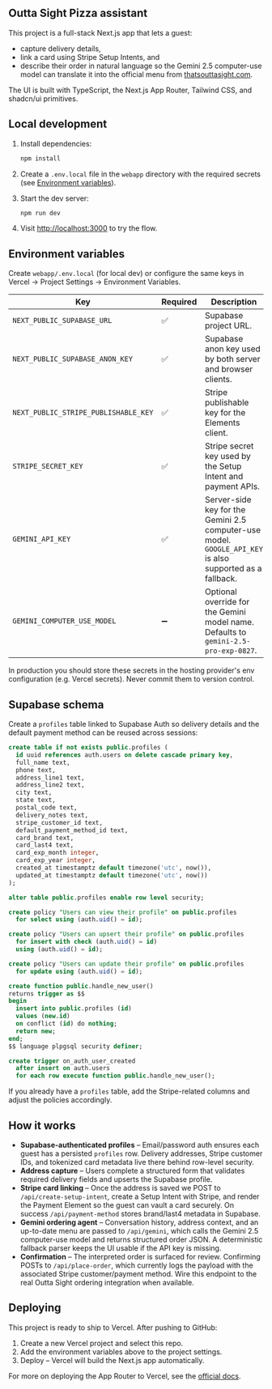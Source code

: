 ## Outta Sight Pizza assistant

This project is a full-stack Next.js app that lets a guest:

- capture delivery details,
- link a card using Stripe Setup Intents, and
- describe their order in natural language so the Gemini 2.5 computer-use model can translate it into the official menu from [thatsouttasight.com](https://www.thatsouttasight.com/).

The UI is built with TypeScript, the Next.js App Router, Tailwind CSS, and shadcn/ui primitives.

## Local development

1. Install dependencies:

   ```bash
   npm install
   ```

2. Create a `.env.local` file in the `webapp` directory with the required secrets (see [Environment variables](#environment-variables)).

3. Start the dev server:

   ```bash
   npm run dev
   ```

4. Visit [http://localhost:3000](http://localhost:3000) to try the flow.

## Environment variables

Create `webapp/.env.local` (for local dev) or configure the same keys in Vercel → Project Settings → Environment Variables.

| Key | Required | Description |
| --- | --- | --- |
| `NEXT_PUBLIC_SUPABASE_URL` | ✅ | Supabase project URL. |
| `NEXT_PUBLIC_SUPABASE_ANON_KEY` | ✅ | Supabase anon key used by both server and browser clients. |
| `NEXT_PUBLIC_STRIPE_PUBLISHABLE_KEY` | ✅ | Stripe publishable key for the Elements client. |
| `STRIPE_SECRET_KEY` | ✅ | Stripe secret key used by the Setup Intent and payment APIs. |
| `GEMINI_API_KEY` | ✅ | Server-side key for the Gemini 2.5 computer-use model. `GOOGLE_API_KEY` is also supported as a fallback. |
| `GEMINI_COMPUTER_USE_MODEL` | ➖ | Optional override for the Gemini model name. Defaults to `gemini-2.5-pro-exp-0827`. |

In production you should store these secrets in the hosting provider's env configuration (e.g. Vercel secrets). Never commit them to version control.

## Supabase schema

Create a `profiles` table linked to Supabase Auth so delivery details and the default payment method can be reused across sessions:

```sql
create table if not exists public.profiles (
  id uuid references auth.users on delete cascade primary key,
  full_name text,
  phone text,
  address_line1 text,
  address_line2 text,
  city text,
  state text,
  postal_code text,
  delivery_notes text,
  stripe_customer_id text,
  default_payment_method_id text,
  card_brand text,
  card_last4 text,
  card_exp_month integer,
  card_exp_year integer,
  created_at timestamptz default timezone('utc', now()),
  updated_at timestamptz default timezone('utc', now())
);

alter table public.profiles enable row level security;

create policy "Users can view their profile" on public.profiles
  for select using (auth.uid() = id);

create policy "Users can upsert their profile" on public.profiles
  for insert with check (auth.uid() = id)
  using (auth.uid() = id);

create policy "Users can update their profile" on public.profiles
  for update using (auth.uid() = id);

create function public.handle_new_user()
returns trigger as $$
begin
  insert into public.profiles (id)
  values (new.id)
  on conflict (id) do nothing;
  return new;
end;
$$ language plpgsql security definer;

create trigger on_auth_user_created
  after insert on auth.users
  for each row execute function public.handle_new_user();
```

If you already have a `profiles` table, add the Stripe-related columns and adjust the policies accordingly.

## How it works

- **Supabase-authenticated profiles** – Email/password auth ensures each guest has a persisted `profiles` row. Delivery addresses, Stripe customer IDs, and tokenized card metadata live there behind row-level security.
- **Address capture** – Users complete a structured form that validates required delivery fields and upserts the Supabase profile.
- **Stripe card linking** – Once the address is saved we POST to `/api/create-setup-intent`, create a Setup Intent with Stripe, and render the Payment Element so the guest can vault a card securely. On success `/api/payment-method` stores brand/last4 metadata in Supabase.
- **Gemini ordering agent** – Conversation history, address context, and an up-to-date menu are passed to `/api/gemini`, which calls the Gemini 2.5 computer-use model and returns structured order JSON. A deterministic fallback parser keeps the UI usable if the API key is missing.
- **Confirmation** – The interpreted order is surfaced for review. Confirming POSTs to `/api/place-order`, which currently logs the payload with the associated Stripe customer/payment method. Wire this endpoint to the real Outta Sight ordering integration when available.

## Deploying

This project is ready to ship to Vercel. After pushing to GitHub:

1. Create a new Vercel project and select this repo.
2. Add the environment variables above to the project settings.
3. Deploy – Vercel will build the Next.js app automatically.

For more on deploying the App Router to Vercel, see the [official docs](https://nextjs.org/docs/app/building-your-application/deploying).
